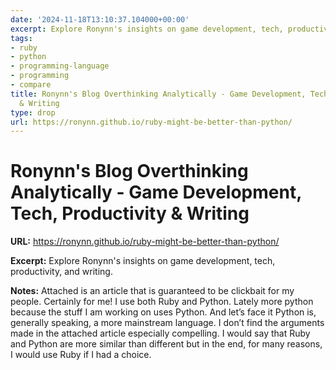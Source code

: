 ```yaml
---
date: '2024-11-18T13:10:37.104000+00:00'
excerpt: Explore Ronynn's insights on game development, tech, productivity, and writing.
tags:
- ruby
- python
- programming-language
- programming
- compare
title: Ronynn's Blog Overthinking Analytically - Game Development, Tech, Productivity
  & Writing
type: drop
url: https://ronynn.github.io/ruby-might-be-better-than-python/
---
```


# Ronynn's Blog Overthinking Analytically - Game Development, Tech, Productivity & Writing

**URL:** https://ronynn.github.io/ruby-might-be-better-than-python/

**Excerpt:** Explore Ronynn's insights on game development, tech, productivity, and writing.

**Notes:**
Attached is an article that is guaranteed to be clickbait for my people. Certainly for me! I use both Ruby and Python. Lately more python because the stuff I am working on uses Python. And let’s face it Python is, generally speaking, a more mainstream language. I don’t find the arguments made in the attached article especially compelling. I would say that Ruby and Python are more similar than different but in the end, for many reasons, I would use Ruby if I had a choice. 
